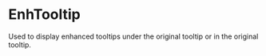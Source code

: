# EnhTooltip

Used to display enhanced tooltips under the original tooltip or in the original tooltip.
